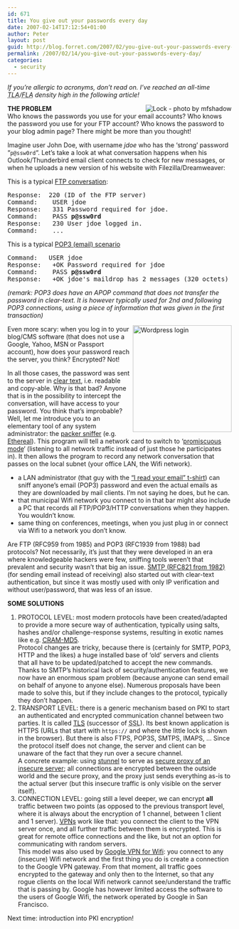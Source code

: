```yaml
---
id: 671
title: You give out your passwords every day
date: 2007-02-14T17:12:54+01:00
author: Peter
layout: post
guid: http://blog.forret.com/2007/02/you-give-out-your-passwords-every-day/
permalink: /2007/02/14/you-give-out-your-passwords-every-day/
categories:
  - security
---
```

_If you&#8217;re allergic to acronyms, don&#8217;t read on. I&#8217;ve reached an all-time <acronym title="Three Letter Acronym">TLA</acronym>/<acronym title="Four Letter Acronym">FLA</acronym> density high in the following article!_

[<img style="float: right" src="http://farm1.static.flickr.com/10/14497366_fc714e4397_m.jpg" alt="Lock - photo by mfshadow" />](http://www.flickr.com/photos/mfshadow/14497366/)**THE PROBLEM**  
Who knows the passwords you use for your email accounts? Who knows the password you use for your FTP account? Who knows the password to your blog admin page? There might be more than you thought! 

Imagine user John Doe, with username _jdoe_ who has the &#8216;strong&#8217; password &#8220;`p@ssw0rd`&#8220;. Let&#8217;s take a look at what conversation happens when his Outlook/Thunderbird email client connects to check for new messages, or when he uploads a new version of his website with Filezilla/Dreamweaver:

This is a typical [FTP conversation](http://www.w3.org/Protocols/rfc959/):

<pre>Response:	220 (ID of the FTP server)
Command:	USER jdoe
Response:	331 Password required for jdoe.
Command:	PASS <strong>p@ssw0rd</strong>
Response:	230 User jdoe logged in.
Command:	...
</pre>

This is a typical [POP3 (email) scenario](http://www.ietf.org/rfc/rfc1939.txt)

<pre>Command:	USER jdoe
Response:	+OK Password required for jdoe
Command:	PASS <strong>p@ssw0rd</strong>
Response:	+OK jdoe's maildrop has 2 messages (320 octets)
</pre>

_(remark: POP3 does have an APOP command that does not transfer the password in clear-text. It is however typically used for 2nd and following POP3 connections, using a piece of information that was given in the first transaction)_

[<img  style="float: right" src="http://farm1.static.flickr.com/134/390226502_34c2cc32a9_m.jpg" width="222" height="240" alt="Wordpress login" />](http://www.flickr.com/photos/pforret/390226502/ "Photo Sharing")Even more scary: when you log in to your blog/CMS software (that does not use a Google, Yahoo, MSN or Passport account), how does your password reach the server, you think? Encrypted? Not!

<!--more-->

  
In all those cases, the password was sent to the server in [clear text](http://en.wikipedia.org/wiki/Cleartext), i.e. readable and copy-able. Why is that bad? Anyone that is in the possibility to intercept the conversation, will have access to your password. You think that&#8217;s improbable? Well, let me introduce you to an elementary tool of any system administrator: the [packer sniffer](http://en.wikipedia.org/wiki/Sniffer) (e.g. [Ethereal](http://www.ethereal.com/)). This program will tell a network card to switch to &#8216;[promiscuous mode](http://en.wikipedia.org/wiki/Promiscuous_mode)&#8216; (listening to all network traffic instead of just those he participates in). It then allows the program to record any network conversation that passes on the local subnet (your office LAN, the Wifi network).

  * a LAN administrator (that guy with the [&#8220;I read your email&#8221; t-shirt](http://www.thinkgeek.com/tshirts/frustrations/31fb/)) can sniff anyone&#8217;s email (POP3) password and even the actual emails as they are downloaded by mail clients. I&#8217;m not saying he does, but he can.
  * that municipal Wifi network you connect to in that bar might also include a PC that records all FTP/POP3/HTTP conversations when they happen. You wouldn&#8217;t know.
  * same thing on conferences, meetings, when you just plug in or connect via Wifi to a network you don&#8217;t know.

Are FTP (RFC959 from 1985) and POP3 (RFC1939 from 1988) bad protocols? Not necessarily, it&#8217;s just that they were developed in an era where knowledgeable hackers were few, sniffing tools weren&#8217;t that prevalent and security wasn&#8217;t that big an issue. [SMTP (RFC821 from 1982)](http://www.ietf.org/rfc/rfc0821.txt) (for sending email instead of receiving) also started out with clear-text authentication, but since it was mostly used with only IP verification and without user/password, that was less of an issue. 

**SOME SOLUTIONS**

  1. PROTOCOL LEVEL: most modern protocols have been created/adapted to provide a more secure way of authentication, typically using salts, hashes and/or challenge-response systems, resulting in exotic names like e.g. [<acronym title="challenge-response authentication mechanism (with hashing algorithm) Message-Digest 5">CRAM-MD5</acronym>](http://en.wikipedia.org/wiki/CRAM-MD5).  
    Protocol changes are tricky, because there is (certainly for SMTP, POP3, HTTP and the likes) a huge installed base of &#8216;old&#8217; servers and clients that all have to be updated/patched to accept the new commands. Thanks to SMTP&#8217;s historical lack of security/authentication features, we now have an enormous spam problem (because anyone can send email on behalf of anyone to anyone else). Numerous proposals have been made to solve this, but if they include changes to the protocol, typically they don&#8217;t happen.
  2. TRANSPORT LEVEL: there is a generic mechanism based on PKI to start an authenticated and encrypted communication channel between two parties. It is called [<acronym title="Transport Layer Security">TLS</acronym>](http://en.wikipedia.org/wiki/Transport_Layer_Security) (successor of <acronym title="Secure Socket Layer">SSL</acronym>). Its best known application is HTTPS (URLs that start with `https://` and where the little lock is shown in the browser). But there is also FTPS, POP3S, SMTPS, IMAPS, &#8230; Since the protocol itself does not change, the server and client can be unaware of the fact that they run over a secure channel.  
    A concrete example: using [stunnel](http://www.stunnel.org/) to serve as [secure proxy of an insecure server](http://www.stunnel.org/examples/encrypt_services.html); all connections are encrypted between the outside world and the secure proxy, and the proxy just sends everything as-is to the actual server (but this insecure traffic is only visible on the server itself). 
  3. CONNECTION LEVEL: going still a level deeper, we can encrypt **all** traffic between two points (as opposed to the previous transport level, where it is always about the encryption of 1 channel, between 1 client and 1 server). [<acronym title="Virtual Private Network">VPN</acronym>s](http://en.wikipedia.org/wiki/VPN) work like that: you connect the client to the VPN server once, and all further traffic between them is encrypted. This is great for remote office connections and the like, but not an option for communicating with random servers.  
    This model was also used by [Google VPN for Wifi](http://google.blognewschannel.com/index.php/archives/2005/09/19/google-pulls-the-other-leg-with-secure-access/): you connect to any (insecure) Wifi network and the first thing you do is create a connection to the Google VPN gateway. From that moment, all traffic goes encrypted to the gateway and only then to the Internet, so that any rogue clients on the local Wifi network cannot see/understand the traffic that is passing by. Google has however limited access the software to the users of Google Wifi, the network operated by Google in San Francisco.

Next time: introduction into PKI encryption!